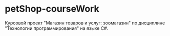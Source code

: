# petShop-courseWork
Курсовой проект "Магазин товаров и услуг: зоомагазин" по дисциплине "Технологии программирования" на языке C#. 
